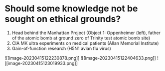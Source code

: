 #  Should some knowledge not be sought on ethical grounds?
1. Head behind the Manhattan Project (Object 1: Oppenheimer (left), father of the atomic bomb at ground zero of Trinity test atomic bomb site)
2. CIA MK ultra experiments on medical patients (Allan Memorial Institute)
3. Gain-of-function research (H5N1 avian flu virus)

![[image-20230415122230878.png]]
![[image-20230415122404633.png]]
![[image-20230415123019933.png]]




